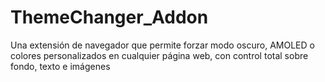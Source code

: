 # ThemeChanger_Addon
Una extensión de navegador que permite forzar modo oscuro, AMOLED o colores personalizados en cualquier página web, con control total sobre fondo, texto e imágenes
